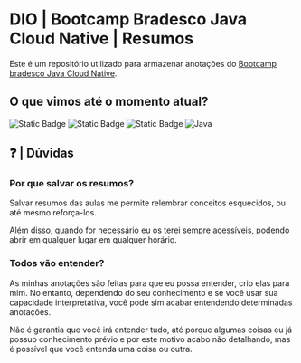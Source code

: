 # DIO | Bootcamp Bradesco Java Cloud Native | Resumos

Este é um repositório utilizado para armazenar anotações do [Bootcamp bradesco Java Cloud Native](https://www.dio.me/bootcamp/bradesco-java-cloud-native).

## O que vimos até o momento atual?

![Static Badge](https://img.shields.io/badge/História_do_Java-37f?&style=for-the-badge)
![Static Badge](https://img.shields.io/badge/Git-F05032?&style=for-the-badge&logo=git&logoColor=fff)
![Static Badge](https://img.shields.io/badge/GitHub-73A?&style=for-the-badge&logo=github&logoColor=fff)
![Java](https://img.shields.io/badge/java-%23ED8B00.svg?style=for-the-badge&logo=openjdk&logoColor=white)

## ❓ | Dúvidas

### Por que salvar os resumos?

Salvar resumos das aulas me permite relembrar conceitos esquecidos, ou até mesmo reforça-los.

Além disso, quando for necessário eu os terei sempre acessíveis, podendo abrir em qualquer lugar em qualquer horário.

### Todos vão entender?

As minhas anotações são feitas para que eu possa entender, crio elas para mim. No entanto, dependendo do seu conhecimento e se você usar sua capacidade interpretativa, você pode sim acabar entendendo determinadas anotações.

Não é garantia que você irá entender tudo, até porque algumas coisas eu já possuo conhecimento prévio e por este motivo acabo não detalhando, mas é possível que você entenda uma coisa ou outra.
